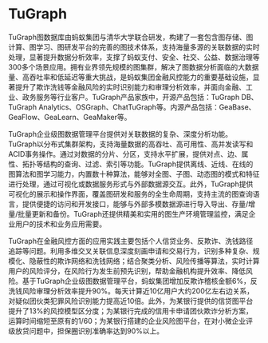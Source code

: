# TuGraph
TuGraph图数据库由蚂蚁集团与清华大学联合研发，构建了一套包含图存储、图计算、图学习、图研发平台的完善的图技术体系，支持海量多源的关联数据的实时处理，显著提升数据分析效率，支撑了蚂蚁支付、安全、社交、公益、数据治理等300多个场景应用。拥有业界领先规模的图集群，解决了图数据分析面临的大数据量、高吞吐率和低延迟等重大挑战，是蚂蚁集团金融风控能力的重要基础设施，显著提升了欺诈洗钱等金融风险的实时识别能力和审理分析效率，并面向金融、工业、政务服务等行业客户。TuGraph产品家族中，开源产品包括：TuGraph DB、TuGraph Analytics、OSGraph、ChatTuGraph等。内源产品包括：GeaBase、GeaFlow、GeaLearn、GeaMaker等。

TuGraph企业级图数据管理平台提供对关联数据的复杂、深度分析功能。TuGraph以分布式集群架构，支持海量数据的高吞吐、高可用性、高并发读写和ACID事务操作。通过对数据的分片、分区，支持水平扩展，提供对点、边、属性、拓扑等结构的查询、过滤、索引等功能。TuGraph提供离线、近线、在线的图算法和图学习能力，内置数十种算法，能够对全图、子图、动态图的模式和特征进行处理，通过可视化或数据服务形式与外部数据源交互。此外，TuGraph提供可视化的展示和操作界面，覆盖图研发和服务的全生命周期，支持主流的图查询语言，提供便捷的访问和开发接口，能够与外部多模数据源进行导入导出、存量/增量/批量更新和备份。TuGraph还提供精美和实用的图生产环境管理监控，满足企业用户的技术和业务应用需要。

TuGraph在金融风控方面的应用实践主要包括个人信贷业务、反欺诈、洗钱路径追踪等问题。利用多维交叉关联信息深度刻画申请和交易行为，识别多种复杂、规模化、隐蔽性的欺诈网络和洗钱网络；结合聚类分析、风险传播等算法，实时计算用户的风险评分，在风险行为发生前预先识别，帮助金融机构提升效率、降低风险。基于TuGraph企业级图数据管理平台，蚂蚁集团增加反欺诈稽核金额6%，反洗钱风险审理分析效率提升90%。每天计算近10亿用户大约200亿左右边关系，对疑似团伙类犯罪风险识别能力提高近10倍。此外，为某银行提供的信贷图平台提升了13%的风控模型区分度；为某银行完成的信用卡申请团伙欺诈分析方案，运算时间缩短至原有的1/60；为某银行搭建的企业风险图平台，在对小微企业评级放贷问题中，担保圈识别准确率达到90%以上。
